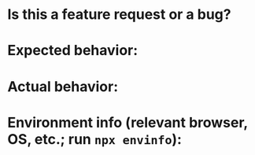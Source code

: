 # Is this a feature request or a bug?

# Expected behavior:

# Actual behavior:

# Environment info (relevant browser, OS, etc.; run `npx envinfo`):
